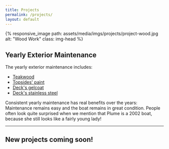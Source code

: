 ```yaml
---
title: Projects
permalink: /projects/
layout: default
---
```


{% responsive_image path: assets/media/imgs/projects/project-wood.jpg alt: "Wood
Work" class: img-head %}

## Yearly Exterior Maintenance 

The yearly exterior maintenance includes:
* [Teakwood](/projects/maintenance-wood)
* [Topsides' paint](/projects/maintenance-topsides)
* [Deck's gelcoat](/projects/maintenance-gelcoat)
* [Deck's stainless steel](/projects/maintenance-steel)

Consistent yearly maintenance has real benefits over the years: Maintenance remains easy and the boat remains in great condition. People often look quite surprised when we mention that Plume is a 2002 boat, because she still looks like a fairly young lady! 

---
## New projects coming soon!

